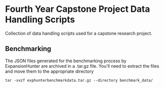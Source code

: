# Fourth Year Capstone Project Data Handling Scripts
Collection of data handling scripts used for a capstone research project.

## Benchmarking
The JSON files generated for the benchmarking process by ExpansionHunter are archived in a .tar.gz file.
You'll need to extract the files and move them to the appropriate directory

~~~
tar -xvzf exphunterbenchmarkdata.tar.gz --directory benchmark_data/
~~~
